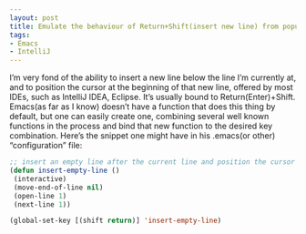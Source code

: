```yaml
---
layout: post
title: Emulate the behaviour of Return+Shift(insert new line) from popular IDEs(IDEA, Eclipse) in Emacs
tags:
- Emacs
- IntelliJ
---
```


I’m very fond of the ability to insert a new line below the line I’m
currently at, and to position the cursor at the beginning of that new
line, offered by most IDEs, such as IntelliJ IDEA, Eclipse. It’s
usually bound to Return(Enter)+Shift. Emacs(as far as I know) doesn’t
have a function that does this thing by default, but one can easily
create one, combining several well known functions in the process and
bind that new function to the desired key combination. Here’s the
snippet one might have in his .emacs(or other) “configuration” file:

``` cl
;; insert an empty line after the current line and position the cursor on its beginning
(defun insert-empty-line ()
 (interactive)
 (move-end-of-line nil)
 (open-line 1)
 (next-line 1))

(global-set-key [(shift return)] 'insert-empty-line)
```
